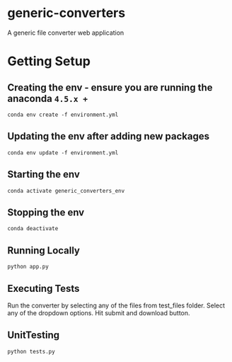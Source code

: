 # generic-converters
A generic file converter web application

# Getting Setup

## Creating the env - ensure you are running the anaconda `4.5.x +`
```
conda env create -f environment.yml
```

## Updating the env after adding new packages
```
conda env update -f environment.yml
```

## Starting the env
```
conda activate generic_converters_env
```

## Stopping the env
```
conda deactivate
```

## Running Locally
```
python app.py
```

## Executing Tests
Run the converter by selecting any of the files from test_files folder.
Select any of the dropdown options.
Hit submit and download button.

## UnitTesting
```
python tests.py
```
